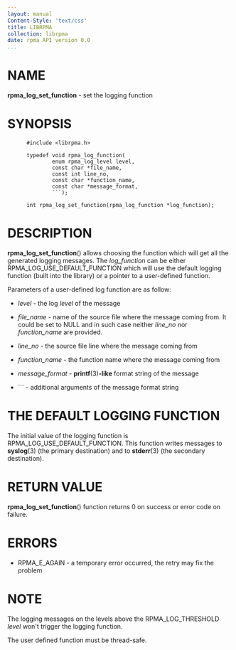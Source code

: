 ```yaml
---
layout: manual
Content-Style: 'text/css'
title: LIBRPMA
collection: librpma
date: rpma API version 0.0
...
```


[comment]: <> (SPDX-License-Identifier: BSD-3-Clause)
[comment]: <> (Copyright 2020, Intel Corporation)

NAME
====

**rpma\_log\_set\_function** - set the logging function

SYNOPSIS
========

          #include <librpma.h>

          typedef void rpma_log_function(
                  enum rpma_log_level level,
                  const char *file_name,
                  const int line_no,
                  const char *function_name,
                  const char *message_format,
                  ```);

          int rpma_log_set_function(rpma_log_function *log_function);

DESCRIPTION
===========

**rpma\_log\_set\_function**() allows choosing the function which will
get all the generated logging messages. The *log\_function* can be
either RPMA\_LOG\_USE\_DEFAULT\_FUNCTION which will use the default
logging function (built into the library) or a pointer to a user-defined
function.

Parameters of a user-defined log function are as follow:

-   *level* - the log *level* of the message

-   *file\_name* - name of the source file where the message coming
    from. It could be set to NULL and in such case neither *line\_no*
    nor *function\_name* are provided.

-   *line\_no* - the source file line where the message coming from

-   *function\_name* - the function name where the message coming from

-   *message\_format* - **printf**(3)**-like** format string of the
    message

-   \`\`\` - additional arguments of the message format string

THE DEFAULT LOGGING FUNCTION
============================

The initial value of the logging function is
RPMA\_LOG\_USE\_DEFAULT\_FUNCTION. This function writes messages to
**syslog**(3) (the primary destination) and to **stderr**(3) (the
secondary destination).

RETURN VALUE
============

**rpma\_log\_set\_function**() function returns 0 on success or error
code on failure.

ERRORS
======

-   RPMA\_E\_AGAIN - a temporary error occurred, the retry may fix the
    problem

NOTE
====

The logging messages on the levels above the RPMA\_LOG\_THRESHOLD
*level* won\'t trigger the logging function.

The user defined function must be thread-safe.

